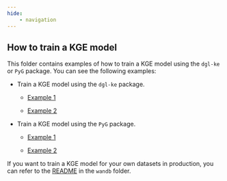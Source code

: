 ```yaml
---
hide:
	- navigation
---
```


## How to train a KGE model

This folder contains examples of how to train a KGE model using the `dgl-ke` or `PyG` package. You can see the following examples:

- Train a KGE model using the `dgl-ke` package.

    - [Example 1](https://github.com/open-prophetdb/biomedgps-data/blob/main/examples/notebooks/kge_dgl-ke_example1.ipynb)

    - [Example 2](https://github.com/open-prophetdb/biomedgps-data/blob/main/examples/notebooks/kge_dgl-ke_example2.ipynb)

- Train a KGE model using the `PyG` package.

    - [Example 1](https://github.com/open-prophetdb/biomedgps-data/blob/main/examples/notebooks/kge_pyg_example1.ipynb)

    - [Example 2](https://github.com/open-prophetdb/biomedgps-data/blob/main/examples/notebooks/kge_pyg_example2.py)

If you want to train a KGE model for your own datasets in production, you can refer to the [README](https://github.com/open-prophetdb/biomedgps-data/blob/main/wandb/README.md) in the `wandb` folder.